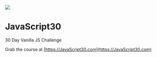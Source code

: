 ![](https://javascript30.com/images/JS3-social-share.png)

# JavaScript30

30 Day Vanilla JS Challenge

Grab the course at [https://JavaScript30.com](https://JavaScript30.com)
